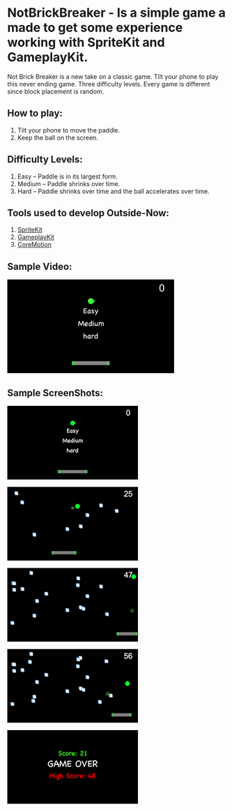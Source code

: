 # NotBrickBreaker - Is a simple game a made to get some experience working with SpriteKit and GameplayKit.

Not Brick Breaker is a new take on a classic game. Tilt your phone to play this never ending game. 
Three difficulty levels. Every game is different since block placement is random.

## How to play:
1.	Tilt your phone to move the paddle.
2.	Keep the ball on the screen.

## Difficulty Levels:
1.	Easy – Paddle is in its largest form.
2.	Medium – Paddle shrinks over time.
3.	Hard – Paddle shrinks over time and the ball accelerates over time.

## Tools used to develop Outside-Now:
  1. [SpriteKit](https://developer.apple.com/documentation/spritekit)
  2. [GameplayKit](https://developer.apple.com/documentation/gameplaykit)
  3. [CoreMotion](https://developer.apple.com/documentation/coremotion)


## Sample Video:

![Alt Text](https://github.com/dtroupe18/NotBrickBreaker/blob/master/NotBrickBreaker/Sample/DemoVideo.gif)

## Sample ScreenShots:

![Alt Text](https://github.com/dtroupe18/NotBrickBreaker/blob/master/NotBrickBreaker/Sample/1.PNG)

![Alt Text](https://github.com/dtroupe18/NotBrickBreaker/blob/master/NotBrickBreaker/Sample/2.PNG)

![Alt Text](https://github.com/dtroupe18/NotBrickBreaker/blob/master/NotBrickBreaker/Sample/3.PNG)

![Alt Text](https://github.com/dtroupe18/NotBrickBreaker/blob/master/NotBrickBreaker/Sample/4.PNG)

![Alt Text](https://github.com/dtroupe18/NotBrickBreaker/blob/master/NotBrickBreaker/Sample/5.PNG)
